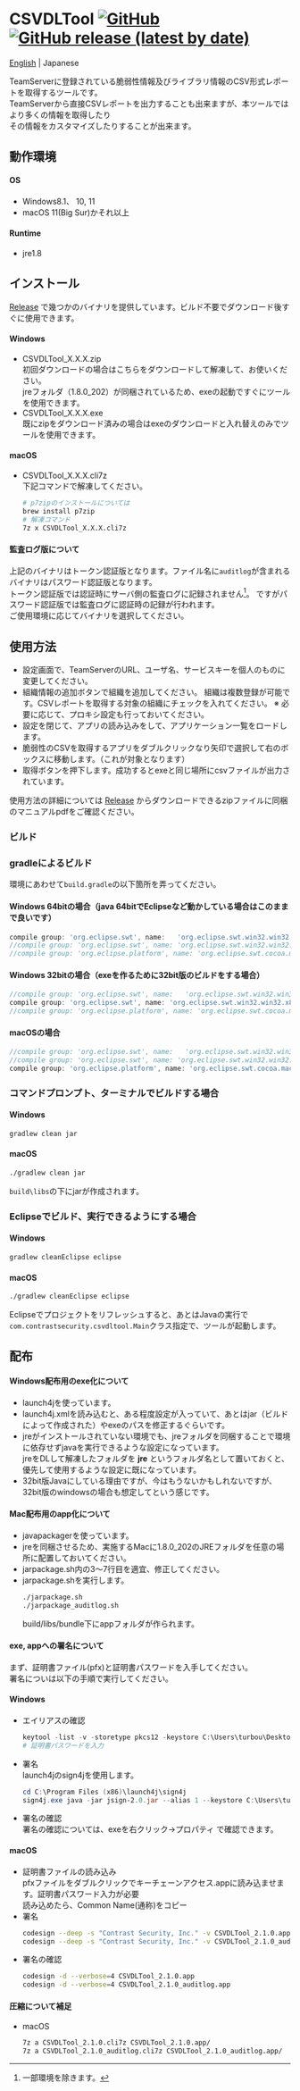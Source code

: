# CSVDLTool [![GitHub](https://img.shields.io/github/license/Contrast-Security-OSS/CSVDLTool?color=blightgreen)](LICENSE) [![GitHub release (latest by date)](https://img.shields.io/github/v/release/Contrast-Security-OSS/CSVDLTool)](https://github.com/Contrast-Security-OSS/CSVDLTool/releases/latest)
[English](https://github.com/Contrast-Security-OSS/CSVDLTool/blob/main/README.md) | Japanese

TeamServerに登録されている脆弱性情報及びライブラリ情報のCSV形式レポートを取得するツールです。  
TeamServerから直接CSVレポートを出力することも出来ますが、本ツールではより多くの情報を取得したり  
その情報をカスタマイズしたりすることが出来ます。  

## 動作環境
#### OS
- Windows8.1、 10, 11
- macOS 11(Big Sur)かそれ以上

#### Runtime
- jre1.8

## インストール
[Release](https://github.com/Contrast-Security-OSS/CSVDLTool/releases/latest) で幾つかのバイナリを提供しています。ビルド不要でダウンロード後すぐに使用できます。  
#### Windows
- CSVDLTool_X.X.X.zip  
  初回ダウンロードの場合はこちらをダウンロードして解凍して、お使いください。  
  jreフォルダ（1.8.0_202）が同梱されているため、exeの起動ですぐにツールを使用できます。
- CSVDLTool_X.X.X.exe  
  既にzipをダウンロード済みの場合はexeのダウンロードと入れ替えのみでツールを使用できます。
#### macOS
- CSVDLTool_X.X.X.cli7z  
  下記コマンドで解凍してください。  
  ```bash
  # p7zipのインストールについては
  brew install p7zip
  # 解凍コマンド
  7z x CSVDLTool_X.X.X.cli7z
  ```
#### 監査ログ版について
上記のバイナリはトークン認証版となります。ファイル名に`auditlog`が含まれるバイナリはパスワード認証版となります。  
トークン認証版では認証時にサーバ側の監査ログに記録されません[^1]。 ですがパスワード認証版では監査ログに認証時の記録が行われます。  
ご使用環境に応じてバイナリを選択してください。
[^1]: 一部環境を除きます。

## 使用方法
- 設定画面で、TeamServerのURL、ユーザ名、サービスキーを個人のものに変更してください。
- 組織情報の追加ボタンで組織を追加してください。
  組織は複数登録が可能です。CSVレポートを取得する対象の組織にチェックを入れてください。
  ※ 必要に応じて、プロキシ設定も行っておいてください。
- 設定を閉じて、アプリの読み込みをして、アプリケーション一覧をロードします。
- 脆弱性のCSVを取得するアプリをダブルクリックなり矢印で選択して右のボックスに移動します。（これが対象となります）
- 取得ボタンを押下します。成功するとexeと同じ場所にcsvファイルが出力されています。

使用方法の詳細については [Release](https://github.com/Contrast-Security-OSS/CSVDLTool/releases/latest) からダウンロードできるzipファイルに同梱のマニュアルpdfをご確認ください。

### ビルド
### gradleによるビルド
環境にあわせて`build.gradle`の以下箇所を弄ってください。
#### Windows 64bitの場合（java 64bitでEclipseなど動かしている場合はこのままで良いです）
```gradle
compile group: 'org.eclipse.swt', name:   'org.eclipse.swt.win32.win32.x86_64', version: '4.3'
//compile group: 'org.eclipse.swt', name: 'org.eclipse.swt.win32.win32.x86', version: '4.3'
//compile group: 'org.eclipse.platform', name: 'org.eclipse.swt.cocoa.macosx.x86_64', version: '3.109.0', transitive: false
```
#### Windows 32bitの場合（exeを作るために32bit版のビルドをする場合）
```gradle
//compile group: 'org.eclipse.swt', name:   'org.eclipse.swt.win32.win32.x86_64', version: '4.3'
compile group: 'org.eclipse.swt', name: 'org.eclipse.swt.win32.win32.x86', version: '4.3'
//compile group: 'org.eclipse.platform', name: 'org.eclipse.swt.cocoa.macosx.x86_64', version: '3.109.0', transitive: false
```
#### macOSの場合
```gradle
//compile group: 'org.eclipse.swt', name:   'org.eclipse.swt.win32.win32.x86_64', version: '4.3'
//compile group: 'org.eclipse.swt', name: 'org.eclipse.swt.win32.win32.x86', version: '4.3'
compile group: 'org.eclipse.platform', name: 'org.eclipse.swt.cocoa.macosx.x86_64', version: '3.109.0', transitive: false
```

### コマンドプロンプト、ターミナルでビルドする場合
#### Windows
```powershell
gradlew clean jar
```
#### macOS
```bash
./gradlew clean jar
```
`build\libs`の下にjarが作成されます。

### Eclipseでビルド、実行できるようにする場合
#### Windows
```powershell
gradlew cleanEclipse eclipse
```
#### macOS
```bash
./gradlew cleanEclipse eclipse
```
Eclipseでプロジェクトをリフレッシュすると、あとはJavaの実行で`com.contrastsecurity.csvdltool.Main`クラス指定で、ツールが起動します。

## 配布
#### Windows配布用のexe化について
- launch4jを使っています。
- launch4j.xmlを読み込むと、ある程度設定が入っていて、あとはjar（ビルドによって作成された）やexeのパスを修正するぐらいです。
- jreがインストールされていない環境でも、jreフォルダを同梱することで環境に依存せずjavaを実行できるような設定になっています。  
  jreをDLして解凍したフォルダを **jre** というフォルダ名として置いておくと、優先して使用するような設定に既になっています。
- 32bit版Javaにしている理由ですが、今はもうないかもしれないですが、32bit版のwindowsの場合も想定してという感じです。
#### Mac配布用のapp化について
- javapackagerを使っています。
- jreを同梱させるため、実施するMacに1.8.0_202のJREフォルダを任意の場所に配置しておいてください。
- jarpackage.sh内の3〜7行目を適宜、修正してください。
- jarpackage.shを実行します。
  ```bash
  ./jarpackage.sh
  ./jarpackage_auditlog.sh
  ```
  build/libs/bundle下にappフォルダが作られます。

#### exe, appへの署名について
まず、証明書ファイル(pfx)と証明書パスワードを入手してください。  
署名についは以下の手順で実行してください。  
#### Windows  
- エイリアスの確認
  ```powershell
  keytool -list -v -storetype pkcs12 -keystore C:\Users\turbou\Desktop\CSVDLTool_work\XXXXX.pfx
  # 証明書パスワードを入力
  ```
- 署名  
  launch4jのsign4jを使用します。
  ```powershell
  cd C:\Program Files (x86)\launch4j\sign4j
  sign4j.exe java -jar jsign-2.0.jar --alias 1 --keystore C:\Users\turbou\Desktop\CSVDLTool_work\XXXXX.pfx --storepass [パスワード] C:\Users\turbou\Desktop\CSVDLTool_work\common\CSVDLTool_2.1.0.exe
  ```
- 署名の確認  
  署名の確認については、exeを右クリック->プロパティ で確認できます。
#### macOS
- 証明書ファイルの読み込み  
  pfxファイルをダブルクリックでキーチェーンアクセス.appに読み込ませます。証明書パスワード入力が必要  
  読み込めたら、Common Name(通称)をコピー
- 署名
  ```bash
  codesign --deep -s "Contrast Security, Inc." -v CSVDLTool_2.1.0.app
  codesign --deep -s "Contrast Security, Inc." -v CSVDLTool_2.1.0_auditlog.app
  ```
- 署名の確認
  ```bash
  codesign -d --verbose=4 CSVDLTool_2.1.0.app
  codesign -d --verbose=4 CSVDLTool_2.1.0_auditlog.app
  ```
    
#### 圧縮について補足
- macOS
  ```bash
  7z a CSVDLTool_2.1.0.cli7z CSVDLTool_2.1.0.app/
  7z a CSVDLTool_2.1.0_auditlog.cli7z CSVDLTool_2.1.0_auditlog.app/
  ```
